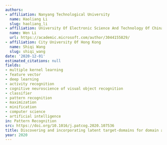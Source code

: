 ```yaml
---
authors:
- affiliation: Nanyang Technological University
  name: Haoliang Li
  slug: haoliang_li
- affiliation: University Of Electronic Science And Technology Of China
  name: Wen Li
  url: https://academic.microsoft.com/author/3044155829/
- affiliation: City University Of Hong Kong
  name: Shiqi Wang
  slug: shiqi_wang
date: '2020-12-01'
estimated_citations: null
fields:
- multiple kernel learning
- feature vector
- deep learning
- activity recognition
- cognitive neuroscience of visual object recognition
- classifier
- pattern recognition
- maximization
- minification
- computer science
- artificial intelligence
in: Pattern Recognition
src: https://doi.org/10.1016/j.patcog.2020.107536
title: Discovering and incorporating latent target-domains for domain adaptation
year: 2020
---
```

